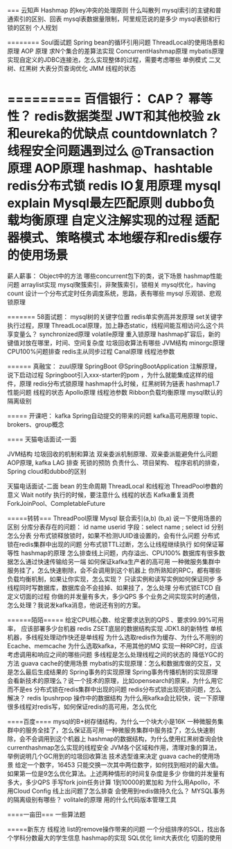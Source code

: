===
云知声
Hashmap 的key冲突的处理原则
什么叫散列
mysql索引的主键和普通索引的区别、回表
mysql表数据量限制，阿里规范说的是多少
mysql表锁和行锁的区别
个人规划

========
Soul面试题
Spring bean的循环引用问题
ThreadLocal的使用场景和原理
AOP 原理
求N个集合的差算法实现
ConcurrentHashmap原理
mybatis原理
实现自定义的JDBC连接池，怎么实现整体的过程，需要考虑哪些
单例模式
二叉树、红黑树
大表分页查询优化
JMM
线程的状态

=========
百信银行：
CAP？
幂等性？
redis数据类型
JWT和其他校验
zk和eureka的优缺点
countdownlatch？
线程安全问题遇到过么
@Transaction原理
AOP原理
hashmap、hashtable
redis分布式锁
redis IO复用原理
mysql explain
Mysql最左匹配原则
dubbo负载均衡原理
自定义注解实现的过程
适配器模式、策略模式
本地缓存和redis缓存的使用场景
======

薪人薪事：
Object中的方法
哪些concurrent包下的类，说下场景
hashmap性能问题
arraylist实现
mysql聚簇索引，非聚簇索引，锁相关
mysql优化，having count
设计一个分布式定时任务调度系统，思路，表有哪些
mysql 乐观锁、悲观锁原理


=======
58面试题：
mysql树的关键字位置
redis单实例高并发原理
set关键字执行过程，原理
ThreadLocal原理，加上静态static，线程间能互相访问么这个共享变量么？
synchronized原理
volatile原理
重入锁原理
hashmap扩容后，新的键值对放在哪里，时间、空间复杂度
垃圾回收算法有哪些
JVM结构
minorgc原理
CPU100%问题排查
redis主从同步过程
Canal原理
线程池参数

======
真融宝：
zuul原理
SpringBoot @SpringBootApplication 注解原理，说下启动过程
Springboot引入xxx-starter的pom ，为什么就能集成这样的组件，原理
redis分布式锁原理
hashmap什么时候，红黑树转为链表
hashmap1.7性能问题
线程的状态
Apollo原理
线程池参数
Ribbon负载均衡原理
mysql默认的隔离级别

=====
开课吧：
kafka Spring自动提交的带来的问题
kafka高可用原理
topic、brokers、group概念

====
天猫电话面试-一面

JVM结构
垃圾回收的机制和算法
双亲委派机制原理、双亲委派能避免什么问题
AOP原理, 
kafka LAG 排查
死锁的预防
负责什么、项目架构、
程序宕机的排查，
Spring cloud和dubbo的区别

天猫电话面试-二面
bean  的生命周期
ThreadLocal 和线程池
ThreadPool参数的意义
Wait notify 执行的时候，要注意什么 线程的状态
Kafka重复消费
ForkJoinPool、CompletableFuture

=====转转===
ThreadPool原理
Mysql 联合索引(a,b) (b,a) 说一下使用场景的区别
分库分表存在的问题： id  name userid  字段：select name  ; select id 分别怎么分表
分布式锁释放锁时，如果不检测UUID谁设置的，会有什么问题
分布式锁在redis集群中出现的问题
分布式锁TTL过断，怎么让线程继续执行
如何保证幂等性
hashmap的原理
怎么排查线上问题，内存溢出、CPU100%
数据库有很多数据怎么通过快速传输给另一端
如何保证kafka生产者的高可用
一种微服务集群中服务挂了，怎么快速剔除，会不会调用到这个机器上
你所熟知的RPC，都有哪些负载均衡机制，如果让你实现，怎么实现？
只读实例和读写实例如何保证同步
多线程同时写数据库，数据库会不会挂掉、如果挂了，怎么处理
分布式锁ETCD
自定义切面的过程
你做的并发量有多大，多少QPS
多个业务之间实现实时的通信，怎么处理？我说发kafka消息，他说还有别的方案。

======陌陌=====
给定CPU核心数、给定要求达到的QPS 、要求99.99%可用率， 应该部署多少台机器
redis ZSET底层的数据结构实现
JDK1.8的新特性
单核机器，多线程处理动作快还是单线程
为什么选取redis作为缓存、为什么不用别的Ecache、memcache
为什么选取kafka，不用其他的MQ
实现一种RPC时，应该考虑调用和响应之间的哪些问题
多线程是怎么处理线程之间的状态的
降低YGC的方法
guava cache的使用场景
mybatis的实现原理：怎么和数据库做的交互，又是怎么最后生成结果的
Spring事务的实现原理
Spring事务传播机制的实现原理
会看新技术的原理么？说一个技术的原理，比如opensearch的原来，为什么用它而不是es
分布式锁在redis集群中出现的问题
redis分布式锁出现死锁问题，怎么解决？
redis lpushrpop 操作中的数据结构
为什么用kafka会比较快，说一下原理
很多线程对redis写，如何保证redis的高可用，怎么优化

====百度====
mysql的B+树存储结构，为什么一个块大小是16K
一种微服务集群中的服务全挂了，怎么保证高可用
一种微服务集群中服务挂了，怎么快速剔除，会不会调用到这个机器上
hashmap的数据结构，为什么使用红黑树查询会快
currenthashmap怎么实现的线程安全
JVM各个区域和作用，清理对象的算法，举例说明几个GC用到的垃圾回收算法
技术选型谁来决定
guava cache的使用场景
给定一个数字，16453 只能交换一次其中两位数字，如何找到相对的最大值。如果第一位是9怎么优化算法。上述两种情形的时间复杂度是多少
你做的并发量有多大，多少QPS
手写fork join任务计算 1到10000的累加和
为什么用Apollo，不用Cloud Config
线上出问题了怎么排查
会使用到redis做持久化么？
MYSQL事务的隔离级别有哪些？
volitale的原理
用的什么代码版本管理工具


====一亩田===
一些算法题

=====新东方
线程池
list的remove操作带来的问题
一个分组排序的SQL，找出各个学科分数最大的学生信息
hashmap的实现
SQL优化
limit大表优化
切面的使用
